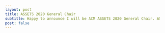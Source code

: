 ```yaml
---
layout: post
title: ASSETS 2020 General Chair
subtitle: Happy to announce I will be ACM ASSETS 2020 General Chair. ASSETS is the flagship accessibility conference.
post: false
---
```

